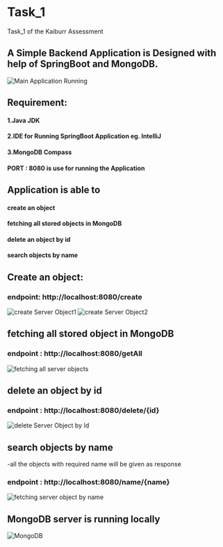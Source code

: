 # Task_1
Task_1 of the Kaiburr Assessment

## A Simple Backend Application is Designed with help of SpringBoot and MongoDB.

![Main Application Running](https://user-images.githubusercontent.com/122474267/227773753-a1908b1c-4df4-4160-a4a6-e8868cd2e08b.png)


## Requirement:
#### 1.Java JDK 
#### 2.IDE for Running SpringBoot Application eg. IntelliJ
#### 3.MongoDB Compass


#### PORT : 8080 is use for running the Application


## Application is able to 
#### create an object
#### fetching all stored objects in MongoDB
#### delete an object by id
#### search objects by name




## Create an object:

### endpoint: http://localhost:8080/create

![create Server Object1](https://user-images.githubusercontent.com/122474267/227773376-3479ad17-cdc7-4949-9d8e-78b526eab08a.png)
![create Server Object2](https://user-images.githubusercontent.com/122474267/227773389-b4945785-0a5d-4f56-8293-035bd80e2936.png)

## fetching all stored object in MongoDB

### endpoint : http://localhost:8080/getAll

![fetching all server objects](https://user-images.githubusercontent.com/122474267/227773519-63b6c5a1-58cf-4b7f-aef9-9c9533ec5a3c.png)

## delete an object by id

### endpoint : http://localhost:8080/delete/{id}
![delete Server Object by Id](https://user-images.githubusercontent.com/122474267/227773569-6183cecd-e1f7-4794-b164-3d767d204805.png)



## search objects by name

-all the objects with required name will be given as response

### endpoint : http://localhost:8080/name/{name}
![fetching server object by name](https://user-images.githubusercontent.com/122474267/227773623-07d84cb7-f51c-4455-85c0-8fe6def974d5.png)



## MongoDB server is running locally

![MongoDB](https://user-images.githubusercontent.com/122474267/227773734-727fb212-9f74-413f-9d5d-f59442dd6788.png)






